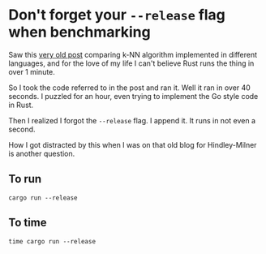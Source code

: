 # Don't forget your `--release` flag when benchmarking

Saw this [very old post](https://github.com/amitkgupta/nearest_neighbour) comparing k-NN algorithm implemented in different languages, and for the love of my life I can't believe Rust runs the thing in over 1 minute.

So I took the code referred to in the post and ran it. Well it ran in over 40 seconds. I puzzled for an hour, even trying to implement the Go style code in Rust.

Then I realized I forgot the `--release` flag. I append it. It runs in not even a second. 

How I got distracted by this when I was on that old blog for Hindley-Milner is another question.

## To run

    cargo run --release

## To time

    time cargo run --release